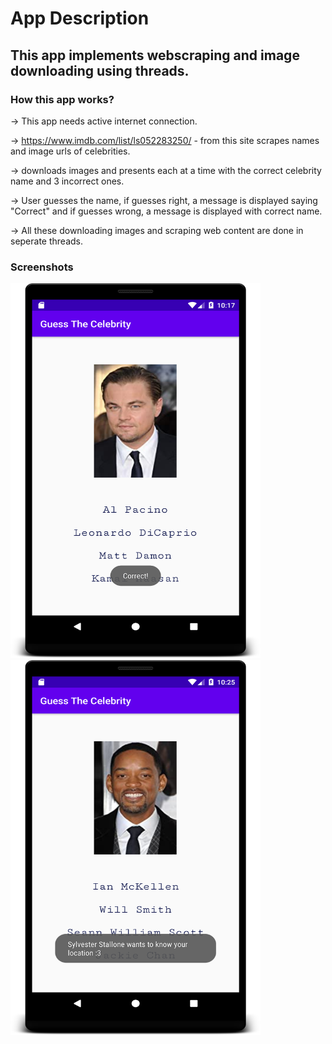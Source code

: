 # App Description

## This app implements webscraping and image downloading using threads.

### How this app works?

-> This app needs active internet connection.

-> https://www.imdb.com/list/ls052283250/ - from this site scrapes names and image urls of celebrities.

-> downloads images and presents each at a time with the correct celebrity name and 3 incorrect ones.

-> User guesses the name, if guesses right, a message is displayed saying "Correct" and if guesses wrong, a message is displayed with correct name.

-> All these downloading images and scraping web content are done in seperate threads.

### Screenshots

<img src=".\screenshots\image1.png" height=600 width=400>
<img src=".\screenshots\image2.png" height=600 width=400>